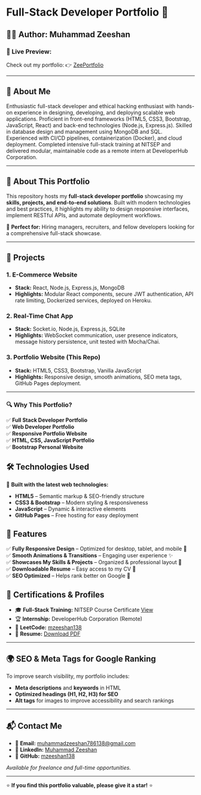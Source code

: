 # Full-Stack Developer Portfolio 🌟

## 👨‍💻 Author: Muhammad Zeeshan

### 🚀 Live Preview:

Check out my portfolio: 👉 [ZeePortfolio](https://mzeeshan138.github.io/ZeePortfolio/)

---

## 🙋 About Me

Enthusiastic full-stack developer and ethical hacking enthusiast with hands-on experience in designing, developing, and deploying scalable web applications. Proficient in front-end frameworks (HTML5, CSS3, Bootstrap, JavaScript, React) and back-end technologies (Node.js, Express.js). Skilled in database design and management using MongoDB and SQL. Experienced with CI/CD pipelines, containerization (Docker), and cloud deployment. Completed intensive full-stack training at NITSEP and delivered modular, maintainable code as a remote intern at DeveloperHub Corporation.

---

## 📌 About This Portfolio

This repository hosts my **full-stack developer portfolio** showcasing my **skills, projects, and end-to-end solutions**. Built with modern technologies and best practices, it highlights my ability to design responsive interfaces, implement RESTful APIs, and automate deployment workflows.

🔹 **Perfect for:** Hiring managers, recruiters, and fellow developers looking for a comprehensive full-stack showcase.

---

## 🚀 Projects

### 1. E-Commerce Website

- **Stack:** React, Node.js, Express.js, MongoDB
- **Highlights:** Modular React components, secure JWT authentication, API rate limiting, Dockerized services, deployed on Heroku.

### 2. Real-Time Chat App

- **Stack:** Socket.io, Node.js, Express.js, SQLite
- **Highlights:** WebSocket communication, user presence indicators, message history persistence, unit tested with Mocha/Chai.

### 3. Portfolio Website (This Repo)

- **Stack:** HTML5, CSS3, Bootstrap, Vanilla JavaScript
- **Highlights:** Responsive design, smooth animations, SEO meta tags, GitHub Pages deployment.

---

### 🔍 Why This Portfolio?

✅ **Full Stack Developer Portfolio**  
✅ **Web Developer Portfolio**  
✅ **Responsive Portfolio Website**  
✅ **HTML, CSS, JavaScript Portfolio**  
✅ **Bootstrap Personal Website**

## 🛠️ Technologies Used

🚀 **Built with the latest web technologies:**

- **HTML5** – Semantic markup & SEO-friendly structure
- **CSS3 & Bootstrap** – Modern styling & responsiveness
- **JavaScript** – Dynamic & interactive elements
- **GitHub Pages** – Free hosting for easy deployment

## 📂 Features

✅ **Fully Responsive Design** – Optimized for desktop, tablet, and mobile 📱  
✅ **Smooth Animations & Transitions** – Engaging user experience ✨  
✅ **Showcases My Skills & Projects** – Organized & professional layout 💼  
✅ **Downloadable Resume** – Easy access to my CV 📄  
✅ **SEO Optimized** – Helps rank better on Google 🚀

## 📜 Certifications & Profiles

- 🎓 **Full-Stack Training:** NITSEP Course Certificate [View](https://portal.nitsep.pk/course-certificate/d612342145)
- 🏆 **Internship:** DeveloperHub Corporation (Remote)
- 🔢 **LeetCode:** [mzeeshan138](https://leetcode.com/mzeeshan138/)
- 📄 **Resume:** [Download PDF](assets/Zeeshan_Resume.pdf)

---

## 🌍 SEO & Meta Tags for Google Ranking

To improve search visibility, my portfolio includes:

- **Meta descriptions** and **keywords** in HTML
- **Optimized headings (H1, H2, H3) for SEO**
- **Alt tags** for images to improve accessibility and search rankings

---

## 📬 Contact Me

- 📧 **Email:** muhammadzeeshan786138@gmail.com
- 🔗 **LinkedIn:** [Muhammad Zeeshan](https://www.linkedin.com/in/muhammad-zeeshan-087584306/)
- 🐙 **GitHub:** [mzeeshan138](https://github.com/mzeeshan138)

_Available for freelance and full-time opportunities._

---

⭐ **If you find this portfolio valuable, please give it a star!** ⭐
